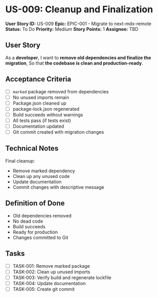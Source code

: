 # US-009: Cleanup and Finalization

**User Story ID:** US-009
**Epic:** EPIC-001 - Migrate to next-mdx-remote
**Status:** To Do
**Priority:** Medium
**Story Points:** 1
**Assignee:** TBD

## User Story

As a **developer**,
I want to **remove old dependencies and finalize the migration**,
So that **the codebase is clean and production-ready**.

## Acceptance Criteria

- [ ] `marked` package removed from dependencies
- [ ] No unused imports remain
- [ ] Package.json cleaned up
- [ ] package-lock.json regenerated
- [ ] Build succeeds without warnings
- [ ] All tests pass (if tests exist)
- [ ] Documentation updated
- [ ] Git commit created with migration changes

## Technical Notes

Final cleanup:

- Remove marked dependency
- Clean up any unused code
- Update documentation
- Commit changes with descriptive message

## Definition of Done

- Old dependencies removed
- No dead code
- Build succeeds
- Ready for production
- Changes committed to Git

## Tasks

- [ ] TASK-001: Remove marked package
- [ ] TASK-002: Clean up unused imports
- [ ] TASK-003: Verify build and regenerate lockfile
- [ ] TASK-004: Update documentation
- [ ] TASK-005: Create git commit
